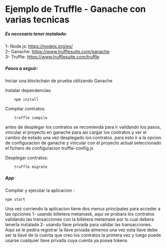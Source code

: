 # Ejemplo de Truffle - Ganache con varias tecnicas

##### Es necesario tener instalado:

1- Node.js: https://nodejs.org/es/ \
2- Ganache: https://www.trufflesuite.com/ganache \
3- Truffle: https://www.trufflesuite.com/truffle


##### Pasos a seguir:

Iniciar una blockchain de prueba utilizando Ganache

Instalar dependencias:

        npm install

Compilar contratos:

        truffle compile

antes de desplegar los contratos se recomienda para ir validando los pasos, vincular el proyecto en ganache para asi cargar los
contratos y ver el cambio de estado una vez desplegado los contratos. para esto ir a la opcion de configuracion de ganache y vincular con el proyecto actual 
seleccionado el fichero de configuracion truffle-config.js

Desplegar contratos:

        truffle migrate

##### App

Compilar y ejecutar la aplicacion :

    npm start

Una vez corriendo la aplicacion tiene dos menus principales para acceder a las opciones
1- usando billetera metamask, aqui se probara los contratos validando las transacciones con la billetera metamask por lo cual debera tenerla instalada 
2- usando llave privada para validar las transacciones.  Aqui se le pedira registrar la llave privada almenos una vez esta llave debe ser
la llave de la cuenta que creo los contratos la primera vez y luego puede usarse cualquier llave privada cuya cuenta ya posea tokens 


